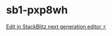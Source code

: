 # sb1-pxp8wh

[Edit in StackBlitz next generation editor ⚡️](https://stackblitz.com/~/github.com/Langbergio/sb1-pxp8wh)